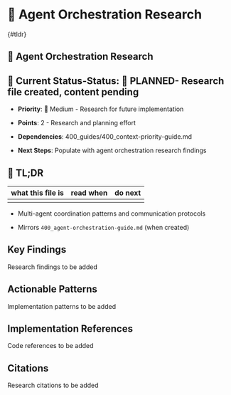 <!-- CONTEXT_REFERENCE: 400_guides/400_context-priority-guide.md -->
<!-- MEMORY_CONTEXT: MEDIUM - Agent orchestration research and patterns -->
# 🤖 Agent Orchestration Research

{#tldr}

## 🤖 Agent Orchestration Research

## 🎯 **Current Status**-**Status**: 📝 **PLANNED**- Research file created, content pending

- **Priority**: 🔧 Medium - Research for future implementation

- **Points**: 2 - Research and planning effort

- **Dependencies**: 400_guides/400_context-priority-guide.md

- **Next Steps**: Populate with agent orchestration research findings

## 🔎 TL;DR

| what this file is | read when | do next |
|---|---|---|
|  |  |  |

- Multi-agent coordination patterns and communication protocols

- Mirrors `400_agent-orchestration-guide.md` (when created)

## Key Findings

Research findings to be added

## Actionable Patterns

Implementation patterns to be added

## Implementation References

Code references to be added

## Citations

Research citations to be added
